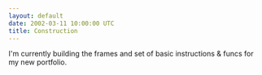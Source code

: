 ```yaml
---
layout: default
date: 2002-03-11 10:00:00 UTC
title: Construction
---
```


I'm currently building the frames and set of basic instructions &#38; funcs for my new portfolio.
